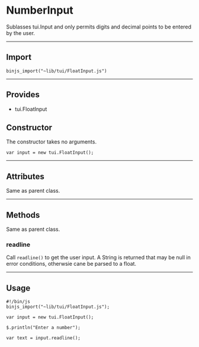 # NumberInput

Sublasses tui.Input and only permits digits and decimal points to be entered by the user.

----------------------------

## Import

`binjs_import("~lib/tui/FloatInput.js")`

-----------------------

## Provides

* tui.FloatInput

## Constructor

The constructor takes no arguments.

    var input = new tui.FloatInput();

-----------------------

## Attributes

Same as parent class.

-----------------------

## Methods

Same as parent class.

### readline

Call `readline()` to get the user input. A String is returned that may be null in error conditions, otherwsie cane be parsed to a float.

-----------------------

## Usage

    #!/bin/js
    binjs_import("~lib/tui/FloatInput.js");

    var input = new tui.FloatInput();

    $.println("Enter a number");

    var text = input.readline();
    
    